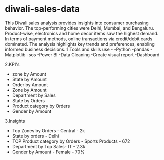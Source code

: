 # diwali-sales-data
This Diwali sales analysis provides insights into consumer purchasing behavior. The top-performing cities were Delhi, Mumbai, and Bengaluru. Product-wise, electronics and home decor items saw the highest demand. In terms of payment methods, online transactions via credit/debit cards dominated. The analysis highlights key trends and preferences, enabling informed business decisions.
1.Tools and skills use - 
-Python
-pandas
-Matplotlib
-sos
-Power BI
-Data Cleaning
-Create visual report
-Dashboard

2.KPI's
- zone by Amount
- State by Amount
- Order by Amount
- Zone  by Amount
- Department by Sales
- State by Orders
- Product category by Orders
- Gender by Amount

3.Insights
- Top Zones by Orders - Central - 2k
- State by orders  - Delhi
- TOP Product category by Orders - Sports Products - 672
- Department by Top Sales- IT - 2.3k
- Gender by Amount - Female - 70%





